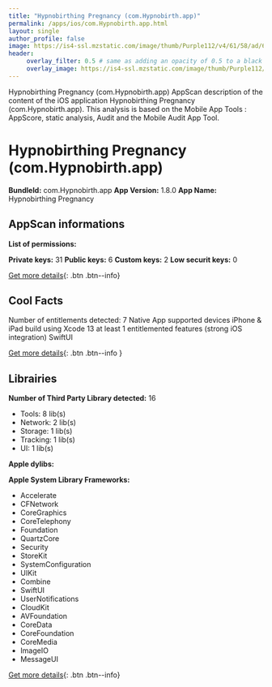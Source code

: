 ```yaml
---
title: "Hypnobirthing Pregnancy (com.Hypnobirth.app)"
permalink: /apps/ios/com.Hypnobirth.app.html
layout: single
author_profile: false
image: https://is4-ssl.mzstatic.com/image/thumb/Purple112/v4/61/58/ad/6158ad77-45b0-133a-d396-45dc6c7b3e97/AppIcon-0-1x_U007emarketing-0-7-0-85-220.png/512x512bb.jpg
header: 
     overlay_filter: 0.5 # same as adding an opacity of 0.5 to a black background
     overlay_image: https://is4-ssl.mzstatic.com/image/thumb/Purple112/v4/61/58/ad/6158ad77-45b0-133a-d396-45dc6c7b3e97/AppIcon-0-1x_U007emarketing-0-7-0-85-220.png/512x512bb.jpg
---
```

Hypnobirthing Pregnancy (com.Hypnobirth.app) AppScan description of the content of the iOS application Hypnobirthing Pregnancy (com.Hypnobirth.app). This analysis is based on the Mobile App Tools : AppScore, static analysis, Audit and the Mobile Audit App Tool.

# Hypnobirthing Pregnancy (com.Hypnobirth.app)

**BundleId:** com.Hypnobirth.app
**App Version:** 1.8.0
**App Name:** Hypnobirthing Pregnancy


## AppScan informations 

**List of permissions:** 
  
  
**Private keys:** 31
**Public keys:** 6
**Custom keys:** 2
**Low securit keys:** 0
  
[Get more details](/pricing.html){: .btn .btn--info}

## Cool Facts

Number of entitlements detected: 7
Native App
supported devices iPhone & iPad
build using Xcode 13
at least 1 entitlemented features (strong iOS integration)
SwiftUI
  
[Get more details](/pricing.html){: .btn .btn--info }

## Librairies 
**Number of Third Party Library detected:** 16
- Tools: 8 lib(s)
- Network: 2 lib(s)
- Storage: 1 lib(s)
- Tracking: 1 lib(s)
- UI: 1 lib(s)


**Apple dylibs:**


**Apple System Library Frameworks:**
- Accelerate
- CFNetwork
- CoreGraphics
- CoreTelephony
- Foundation
- QuartzCore
- Security
- StoreKit
- SystemConfiguration
- UIKit
- Combine
- SwiftUI
- UserNotifications
- CloudKit
- AVFoundation
- CoreData
- CoreFoundation
- CoreMedia
- ImageIO
- MessageUI


  
[Get more details](/pricing.html){: .btn .btn--info}

